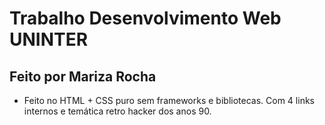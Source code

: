 #  Trabalho Desenvolvimento Web UNINTER
## Feito por Mariza Rocha
* Feito no HTML + CSS puro sem frameworks e bibliotecas.
Com 4 links internos e temática retro hacker dos anos 90.
